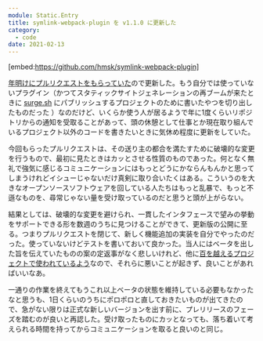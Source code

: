 ```yaml
---
module: Static.Entry
title: symlink-webpack-plugin を v1.1.0 に更新した
category:
  - code
date: 2021-02-13
---
```

[embed:https://github.com/hmsk/symlink-webpack-plugin]

[年明けにプルリクエストをもらっていた](https://github.com/hmsk/symlink-webpack-plugin/pull/8)ので更新した。もう自分では使っていないプラグイン（かつてスタティックサイトジェネレーションの再ブームが来たときに [surge.sh](https://surge.sh/) にパブリッシュするプロジェクトのために書いたやつを切り出したものだった ）なのだけど、いくらか使う人が居るようで年に1度くらいリポジトリからの通知を受取ることがあって、頭の休憩として仕事とか現在取り組んでいるプロジェクト以外のコードを書きたいときに気休め程度に更新をしていた。

今回もらったプルリクエストは、その送り主の都合を満たすために破壊的な変更を行うもので、最初に見たときはカッとさせる性質のものであった。何となく無礼で強気に感じるコミュニケーションにはもっとどうにかならんもんかと思ってしまうけれどイシューじゃないだけ真剣に取り合いたくはある。こういうのを大きなオープンソースソフトウェアを回している人たちはもっと乱暴で、もっと不遜なものを、尋常じゃない量を受け取っているのだと思うと頭が上がらない。

結果としては、破壊的な変更を避けられ、一貫したインタフェースで望みの挙動をサポートできる形を数週のうちに見つけることができて、更新版の公開に至る。つまりプルリクエストを閉じて、新しく機能追加の実装を自分でやったのだった。使っていないけどテストを書いておいて良かった。当人にはベータを出した旨を伝えていたものの案の定返事がなく悲しいけれど、他に[百を越えるプロジェクトで使われているよう](https://github.com/hmsk/symlink-webpack-plugin/network/dependents?package_id=UGFja2FnZS0xNDcxODg2Nw%3D%3D)なので、それらに悪いことが起きず、良いことがあればいいなあ。

一通りの作業を終えてもうこれ以上ベータの状態を維持している必要もなかったなと思うも、1日くらいのうちにポロポロと直しておきたいものが出てきたので、急がない限りは正式な新しいバージョンを出す前に、プレリリースのフェーズを踏むのが良いと再認した。受け取ったものにカッとなっても、落ち着いて考えられる時間を持ってからコミュニケーションを取ると良いのと同じ。